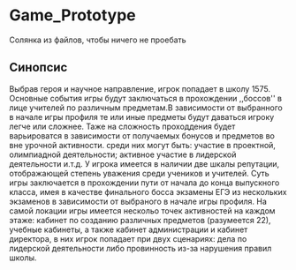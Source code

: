 # Game_Prototype
Солянка из файлов, чтобы ничего не проебать 
## Синопсис
Выбрав героя и научное направление, игрок попадает в 
школу 1575. Основные события игры будут заключаться в прохождении
,,боссов'' в лице учителей по различным предметам.В зависимости от
выбранного в начале игры профиля те или иные предметы будут даваться игроку легче или сложнее.
Таже на сложность проходдения будет варьироватся в зависимости от получаемых бонусов и предметов во вне урочной активности.
среди них могут быть: участие в проектной, олимпиадной деятельности; активное участие в лидерской деятельности и.т.д.
У игрока имеется в наличии две шкалы репутации, отображающей степень уважения среди учеников и учителей. Суть игры заключается в прохождении пути от начала до конца выпускного класса, имея в качестве финального босса экзамены ЕГЭ из нескольких экзаменов в зависимости от выбраного в начале игры профиля. На самой локации игры имеется нескольо точек активностей на каждом этаже: кабинет по созданию различных предметов (разумеется 22), учебные кабинеты, а также кабинет администрации и кабинет директора, в них игрок попадает при двух сценариях: дела по лидерской деятельности либо провинность из-за нарушения правил школы. 
